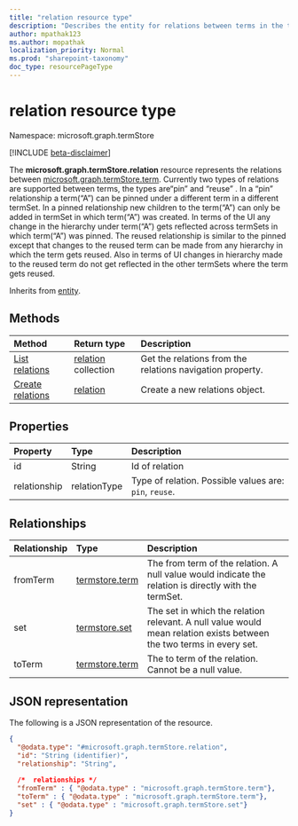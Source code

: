 ```yaml
---
title: "relation resource type"
description: "Describes the entity for relations between terms in the termStore"
author: mpathak123
ms.author: mopathak
localization_priority: Normal
ms.prod: "sharepoint-taxonomy"
doc_type: resourcePageType
---
```


# relation resource type

Namespace: microsoft.graph.termStore

[!INCLUDE [beta-disclaimer](../../includes/beta-disclaimer.md)]

The **microsoft.graph.termStore.relation** resource represents the relations between [microsoft.graph.termStore.term]. Currently two types of relations are supported between terms, the types are“pin” and “reuse” . In a “pin” relationship a term(“A”) can be pinned under a different term in a different termSet. In a pinned relationship new children to the term(“A”) can only be added in termSet in which term(“A”) was created. In terms of the UI any change in the hierarchy under term(“A”) gets reflected across termSets in which term(“A”) was pinned. The reused relationship is similar to the pinned except that changes to the reused term can be made from any hierarchy in which the term gets reused. Also in terms of UI changes in hierarchy made to the reused term do not get reflected in the other termSets where the term gets reused.

Inherits from [entity](../resources/entity.md).

## Methods
|Method|Return type|Description|
|:---|:---|:---|
|[List relations](../api/termstore-term-list-relations.md)|[relation](../resources/termstore-relation.md) collection|Get the relations from the relations navigation property.|
|[Create relations](../api/termstore-relation-create.md)|[relation](../resources/termstore-relation.md)|Create a new relations object.|


## Properties
|Property|Type|Description|
|:---|:---|:---|
|id|String|Id of relation|
|relationship|relationType|Type of relation. Possible values are: `pin`, `reuse`.|

## Relationships
|Relationship|Type|Description|
|:---|:---|:---|
|fromTerm|[termstore.term](../resources/termstore-term.md)|The from term of the relation. A null value would indicate the relation is directly with the termSet. |
|set|[termstore.set](../resources/termstore-set.md)|The set in which the relation relevant. A null value would mean relation exists between the two terms in every set.|
|toTerm|[termstore.term](../resources/termstore-term.md)|The to term of the relation. Cannot be a null value.|

## JSON representation
The following is a JSON representation of the resource.
<!-- {
  "blockType": "resource",
  "keyProperty": "id",
  "@odata.type": "microsoft.graph.termStore.relation",
  "baseType": "microsoft.graph.entity",
  "openType": false
}
-->
``` json
{
  "@odata.type": "#microsoft.graph.termStore.relation",
  "id": "String (identifier)",
  "relationship": "String",
  
  /*  relationships */
  "fromTerm" : { "@odata.type" : "microsoft.graph.termStore.term"},
  "toTerm" : { "@odata.type" : "microsoft.graph.termStore.term"},
  "set" : { "@odata.type" : "microsoft.graph.termStore.set"}
}
```

[microsoft.graph.termStore.term]: termstore-term.md
[microsoft.graph.termStore.set]: termstore-set.md
[microsoft.graph.termStore.relations]: termstore-relation.md
[microsoft.graph.termStore.relation]: termstore-relation.md

<!--
{
  "type": "#page.annotation",
  "description": "TermRelation is the entity for mapping relations between different terms",
  "keywords": "termRelation,facet,resource",
  "section": "documentation",
  "tocPath": "TermRelation",
  "tocBookmarks": {
    "Resources/termStore.relation": "#"
  },
  "suppressions": []
}
-->
